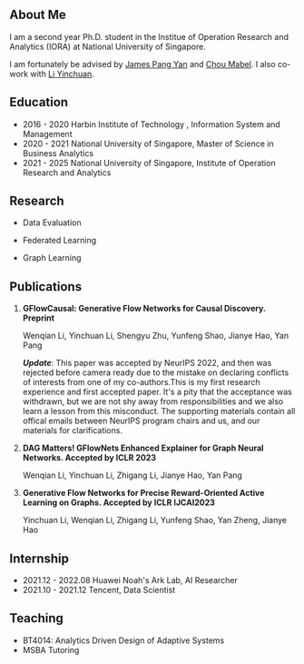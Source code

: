 ## About Me
I am a second year Ph.D. student in the Institue of Operation Research and Analytics (IORA) at National University of Singapore. 

I am fortunately be advised by [James Pang Yan](https://bizfaculty.nus.edu.sg/faculty-details/?profId=514) and [Chou Mabel](https://bizfaculty.nus.edu.sg/faculty-details/?profId=112). I also co-work with [Li Yinchuan](https://yinchuanll.github.io/). 



## Education

- 2016 - 2020 Harbin Institute of Technology , Information System and Management
- 2020 - 2021 National University of Singapore, Master of Science in Business Analytics
- 2021 - 2025 National University of Singapore, Institute of Operation Research and Analytics 

## Research 

- Data Evaluation 

- Federated Learning

- Graph Learning

## Publications 
1. **GFlowCausal: Generative Flow Networks for Causal Discovery. Preprint**

    Wenqian Li, Yinchuan Li, Shengyu Zhu, Yunfeng Shao, Jianye Hao, Yan Pang
    
    ***Update***: This paper was accepted by NeurIPS 2022, and then was rejected before camera ready due to the mistake on declaring conflicts of interests from one of my co-authors.This is my first research experience and first accepted paper. It's a pity that the acceptance was withdrawn, but we are not shy away from responsibilities and we also learn a lesson from this misconduct.
    The supporting materials contain all offical emails between NeurIPS program chairs and us, and our materials for clarifications. 
<!--     The attched link [Supporting materials](https://drive.google.com/drive/folders/10CMiJhYS208kgp5-Yz3TefkzX666JnZx?usp=sharing) contains the offical emails between NeurIPS program chairs and us, and our materials for clarifications. -->
    
2. **DAG Matters! GFlowNets Enhanced Explainer for Graph Neural Networks.  Accepted by ICLR 2023**

    Wenqian Li, Yinchuan Li, Zhigang Li, Jianye Hao, Yan Pang
   
3. **Generative Flow Networks for Precise Reward-Oriented Active Learning on Graphs. Accepted by ICLR IJCAI2023**
    
    Yinchuan Li, Wenqian Li, Zhigang Li, Yunfeng Shao, Yan Zheng, Jianye Hao
    
## Internship 

- 2021.12 - 2022.08 Huawei Noah's Ark Lab, AI Researcher
- 2021.10 - 2021.12 Tencent, Data Scientist

  
## Teaching
- BT4014: Analytics Driven Design of Adaptive Systems
- MSBA Tutoring
